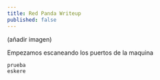 ```yaml
---
title: Red Panda Writeup
published: false
---
```


(añadir imagen)

Empezamos escaneando los puertos de la maquina

```nmap
prueba
eskere
```
